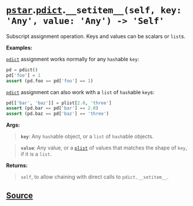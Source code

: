 # [`pstar`](./pstar.md).[`pdict`](./pstar_pdict.md).`__setitem__(self, key: 'Any', value: 'Any') -> 'Self'`

Subscript assignment operation. Keys and values can be scalars or `list`s.

**Examples:**

[`pdict`](./pstar_pdict.md) assignment works normally for any `hash`able `key`:
```python
pd = pdict()
pd['foo'] = 1
assert (pd.foo == pd['foo'] == 1)
```

[`pdict`](./pstar_pdict.md) assignment can also work with a `list` of `hash`able `key`s:
```python
pd[['bar', 'baz']] = plist[2.0, 'three']
assert (pd.bar == pd['bar'] == 2.0)
assert (pd.baz == pd['baz'] == 'three')
```

**Args:**

>    **`key`**: Any `hash`able object, or a `list` of `hash`able objects.

>    **`value`**: Any value, or a [`plist`](./pstar_plist.md) of values that matches the shape of `key`, if it
>           is a `list`.

**Returns:**

>    `self`, to allow chaining with direct calls to `pdict.__setitem__`.



## [Source](../pstar/pstar.py#L237-L271)